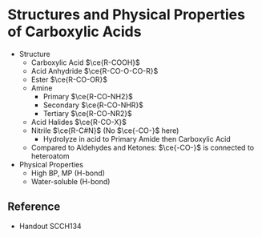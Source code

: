 # Structures and Physical Properties of Carboxylic Acids

* Structure
  * Carboxylic Acid $\ce{R-COOH}$
  * Acid Anhydride $\ce{R-CO-O-CO-R}$
  * Ester $\ce{R-CO-OR}$
  * Amine
    * Primary $\ce{R-CO-NH2}$
    * Secondary $\ce{R-CO-NHR}$
    * Tertiary $\ce{R-CO-NR2}$
  * Acid Halides $\ce{R-CO-X}$
  * Nitrile $\ce{R-C#N}$ (No $\ce{-CO-}$ here)
    * Hydrolyze in acid to Primary Amide then Carboxylic Acid
  * Compared to Aldehydes and Ketones: $\ce{-CO-}$ is connected to heteroatom
* Physical Properties
  * High BP, MP (H-bond)
  * Water-soluble (H-bond)

## Reference

* Handout SCCH134
